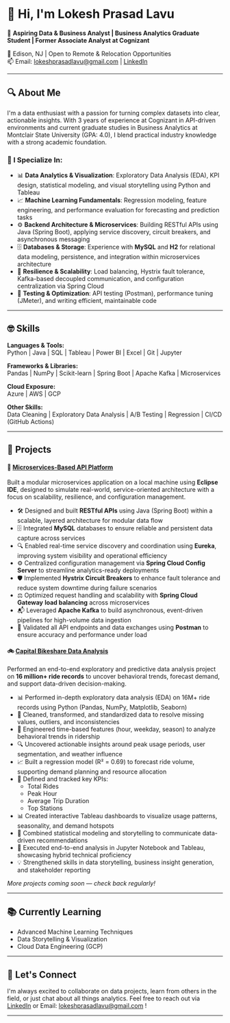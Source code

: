 # 👋 Hi, I'm Lokesh Prasad Lavu

🎯 **Aspiring Data & Business Analyst | Business Analytics Graduate Student | Former Associate Analyst at Cognizant**

📍 Edison, NJ | Open to Remote & Relocation Opportunities  
📫 Email: lokeshprasadlavu@gmail.com | [LinkedIn](https://linkedin.com/in/lokeshprasadlavu)

---

## 🔍 About Me

I'm a data enthusiast with a passion for turning complex datasets into clear, actionable insights. With 3 years of experience at Cognizant in API-driven environments and current graduate studies in Business Analytics at Montclair State University (GPA: 4.0), I blend practical industry knowledge with a strong academic foundation.

### 🧠 I Specialize In:

- 📊 **Data Analytics & Visualization**: Exploratory Data Analysis (EDA), KPI design, statistical modeling, and visual storytelling using Python and Tableau
- 📈 **Machine Learning Fundamentals**: Regression modeling, feature engineering, and performance evaluation for forecasting and prediction tasks
- ⚙️ **Backend Architecture & Microservices**: Building RESTful APIs using Java (Spring Boot), applying service discovery, circuit breakers, and asynchronous messaging
- 🗄️ **Databases & Storage**: Experience with **MySQL** and **H2** for relational data modeling, persistence, and integration within microservices architecture 
- 🔄 **Resilience & Scalability**: Load balancing, Hystrix fault tolerance, Kafka-based decoupled communication, and configuration centralization via Spring Cloud
- 🧪 **Testing & Optimization**: API testing (Postman), performance tuning (JMeter), and writing efficient, maintainable code

---

## 🤓 Skills

**Languages & Tools:**  
Python | Java | SQL | Tableau | Power BI | Excel | Git | Jupyter

**Frameworks & Libraries:**  
Pandas | NumPy | Scikit-learn | Spring Boot | Apache Kafka | Microservices

**Cloud Exposure:**  
Azure | AWS | GCP

**Other Skills:**  
Data Cleaning | Exploratory Data Analysis | A/B Testing | Regression | CI/CD (GitHub Actions)

---

## 🚀 Projects

#### 🧩 [Microservices-Based API Platform](https://github.com/lokeshlavu01/online-shopping)
Built a modular microservices application on a local machine using **Eclipse IDE**, designed to simulate real-world, service-oriented architecture with a focus on scalability, resilience, and configuration management.

- 🛠️ Designed and built **RESTful APIs** using Java (Spring Boot) within a scalable, layered architecture for modular data flow
- 🗄️ Integrated **MySQL** databases to ensure reliable and persistent data capture across services
- 🔍 Enabled real-time service discovery and coordination using **Eureka**, improving system visibility and operational efficiency
- ⚙️ Centralized configuration management via **Spring Cloud Config Server** to streamline analytics-ready deployments
- 🛡️ Implemented **Hystrix Circuit Breakers** to enhance fault tolerance and reduce system downtime during failure scenarios
- ⚖️ Optimized request handling and scalability with **Spring Cloud Gateway** **load balancing** across microservices
- 📬 Leveraged **Apache Kafka** to build asynchronous, event-driven pipelines for high-volume data ingestion
- 🧪 Validated all API endpoints and data exchanges using **Postman** to ensure accuracy and performance under load

#### 🚲 [Capital Bikeshare Data Analysis](https://github.com/lokeshlavu01/Capital-Bikeshare-Data-Analysis)
Performed an end-to-end exploratory and predictive data analysis project on **16 million+ ride records** to uncover behavioral trends, forecast demand, and support data-driven decision-making.

- 📊 Performed in-depth exploratory data analysis (EDA) on 16M+ ride records using Python (Pandas, NumPy, Matplotlib, Seaborn)
- 🧼 Cleaned, transformed, and standardized data to resolve missing values, outliers, and inconsistencies
- 📅 Engineered time-based features (hour, weekday, season) to analyze behavioral trends in ridership
- 🔍 Uncovered actionable insights around peak usage periods, user segmentation, and weather influence
- 📈 Built a regression model (R² = 0.69) to forecast ride volume, supporting demand planning and resource allocation
- 📌 Defined and tracked key KPIs:
    - Total Rides
    - Peak Hour
    - Average Trip Duration
    - Top Stations
- 📊 Created interactive Tableau dashboards to visualize usage patterns, seasonality, and demand hotspots
- 🧾 Combined statistical modeling and storytelling to communicate data-driven recommendations
- 🧪 Executed end-to-end analysis in Jupyter Notebook and Tableau, showcasing hybrid technical proficiency
- 💡 Strengthened skills in data storytelling, business insight generation, and stakeholder reporting


*More projects coming soon — check back regularly!*

---

## 📚 Currently Learning

- Advanced Machine Learning Techniques  
- Data Storytelling & Visualization  
- Cloud Data Engineering (GCP)

---

## 🤝 Let's Connect

I'm always excited to collaborate on data projects, learn from others in the field, or just chat about all things analytics. Feel free to reach out via [LinkedIn](https://linkedin.com/in/lokeshprasadlavu) or Email: lokeshprasadlavu@gmail.com !

---
